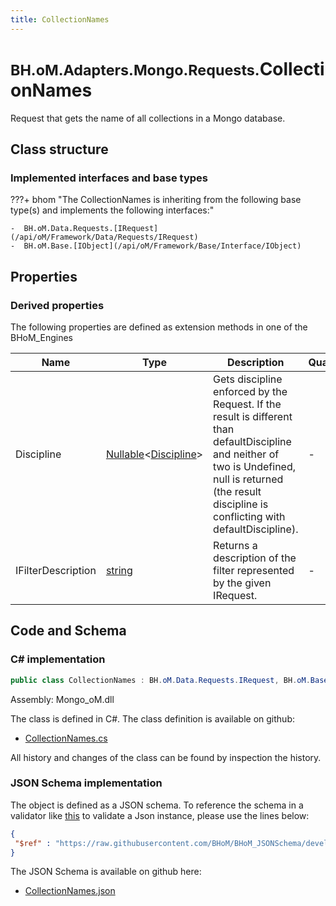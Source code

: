 ```yaml
---
title: CollectionNames
---
```


# <small>BH.oM.Adapters.Mongo.Requests.</small>**CollectionNames**

Request that gets the name of all collections in a Mongo database.

## Class structure

### Implemented interfaces and base types

???+ bhom "The CollectionNames is inheriting from the following base type(s) and implements the following interfaces:"

    -  BH.oM.Data.Requests.[IRequest](/api/oM/Framework/Data/Requests/IRequest)
    -  BH.oM.Base.[IObject](/api/oM/Framework/Base/Interface/IObject)


## Properties

### Derived properties

The following properties are defined as extension methods in one of the BHoM_Engines

| Name             | Type             | Description      | Quantity         | Engine           |
|------------------|------------------|------------------|------------------|------------------|
| Discipline | [Nullable](https://learn.microsoft.com/en-us/dotnet/api/System.Nullable-1?view=netstandard-2.0)&lt;[Discipline](/api/oM/Adapter/Adapters/Revit/Enums/Discipline)&gt; | Gets discipline enforced by the Request. If the result is different than defaultDiscipline and neither of two is Undefined, null is returned (the result discipline is conflicting with defaultDiscipline). | - | Revit_Engine |
| IFilterDescription | [string](https://learn.microsoft.com/en-us/dotnet/api/System.String?view=netstandard-2.0) | Returns a description of the filter represented by the given IRequest. | - | Revit_Engine |


## Code and Schema

### C# implementation

``` C# title="C#"
public class CollectionNames : BH.oM.Data.Requests.IRequest, BH.oM.Base.IObject
```

Assembly: Mongo_oM.dll

The class is defined in C#. The class definition is available on github:

- [CollectionNames.cs](https://github.com/BHoM/Mongo_Toolkit/blob/develop/Mongo_oM/Requests\CollectionNames.cs)

All history and changes of the class can be found by inspection the history.
### JSON Schema implementation

The object is defined as a JSON schema. To reference the schema in a validator like [this](https://www.jsonschemavalidator.net/) to validate a Json instance, please use the lines below:

``` json title="JSON Schema"
{
 "$ref" : "https://raw.githubusercontent.com/BHoM/BHoM_JSONSchema/develop/Mongo_oM/Requests/CollectionNames.json"
}
```

The JSON Schema is available on github here:

- [CollectionNames.json](https://github.com/BHoM/BHoM_JSONSchema/blob/develop/Mongo_oM/Requests/CollectionNames.json)
